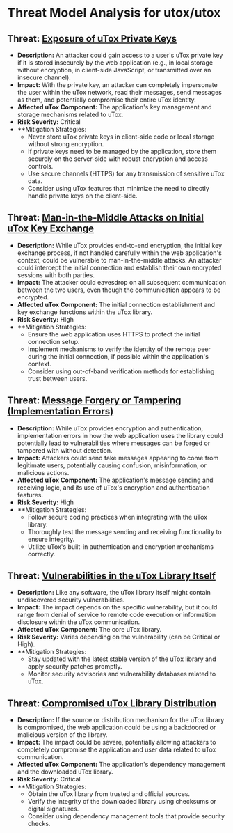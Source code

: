 # Threat Model Analysis for utox/utox

## Threat: [Exposure of uTox Private Keys](./threats/exposure_of_utox_private_keys.md)

*   **Description:** An attacker could gain access to a user's uTox private key if it is stored insecurely by the web application (e.g., in local storage without encryption, in client-side JavaScript, or transmitted over an insecure channel).
*   **Impact:** With the private key, an attacker can completely impersonate the user within the uTox network, read their messages, send messages as them, and potentially compromise their entire uTox identity.
*   **Affected uTox Component:** The application's key management and storage mechanisms related to uTox.
*   **Risk Severity:** Critical
*   **Mitigation Strategies:
    *   Never store uTox private keys in client-side code or local storage without strong encryption.
    *   If private keys need to be managed by the application, store them securely on the server-side with robust encryption and access controls.
    *   Use secure channels (HTTPS) for any transmission of sensitive uTox data.
    *   Consider using uTox features that minimize the need to directly handle private keys on the client-side.

## Threat: [Man-in-the-Middle Attacks on Initial uTox Key Exchange](./threats/man-in-the-middle_attacks_on_initial_utox_key_exchange.md)

*   **Description:** While uTox provides end-to-end encryption, the initial key exchange process, if not handled carefully within the web application's context, could be vulnerable to man-in-the-middle attacks. An attacker could intercept the initial connection and establish their own encrypted sessions with both parties.
*   **Impact:** The attacker could eavesdrop on all subsequent communication between the two users, even though the communication appears to be encrypted.
*   **Affected uTox Component:** The initial connection establishment and key exchange functions within the uTox library.
*   **Risk Severity:** High
*   **Mitigation Strategies:
    *   Ensure the web application uses HTTPS to protect the initial connection setup.
    *   Implement mechanisms to verify the identity of the remote peer during the initial connection, if possible within the application's context.
    *   Consider using out-of-band verification methods for establishing trust between users.

## Threat: [Message Forgery or Tampering (Implementation Errors)](./threats/message_forgery_or_tampering__implementation_errors_.md)

*   **Description:** While uTox provides encryption and authentication, implementation errors in how the web application uses the library could potentially lead to vulnerabilities where messages can be forged or tampered with without detection.
*   **Impact:** Attackers could send fake messages appearing to come from legitimate users, potentially causing confusion, misinformation, or malicious actions.
*   **Affected uTox Component:** The application's message sending and receiving logic, and its use of uTox's encryption and authentication features.
*   **Risk Severity:** High
*   **Mitigation Strategies:
    *   Follow secure coding practices when integrating with the uTox library.
    *   Thoroughly test the message sending and receiving functionality to ensure integrity.
    *   Utilize uTox's built-in authentication and encryption mechanisms correctly.

## Threat: [Vulnerabilities in the uTox Library Itself](./threats/vulnerabilities_in_the_utox_library_itself.md)

*   **Description:** Like any software, the uTox library itself might contain undiscovered security vulnerabilities.
*   **Impact:** The impact depends on the specific vulnerability, but it could range from denial of service to remote code execution or information disclosure within the uTox communication.
*   **Affected uTox Component:** The core uTox library.
*   **Risk Severity:** Varies depending on the vulnerability (can be Critical or High).
*   **Mitigation Strategies:
    *   Stay updated with the latest stable version of the uTox library and apply security patches promptly.
    *   Monitor security advisories and vulnerability databases related to uTox.

## Threat: [Compromised uTox Library Distribution](./threats/compromised_utox_library_distribution.md)

*   **Description:** If the source or distribution mechanism for the uTox library is compromised, the web application could be using a backdoored or malicious version of the library.
*   **Impact:**  The impact could be severe, potentially allowing attackers to completely compromise the application and user data related to uTox communication.
*   **Affected uTox Component:** The application's dependency management and the downloaded uTox library.
*   **Risk Severity:** Critical
*   **Mitigation Strategies:
    *   Obtain the uTox library from trusted and official sources.
    *   Verify the integrity of the downloaded library using checksums or digital signatures.
    *   Consider using dependency management tools that provide security checks.

